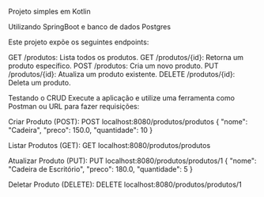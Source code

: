 Projeto simples em Kotlin

Utilizando SpringBoot e banco de dados Postgres

Este projeto expõe os seguintes endpoints:

GET /produtos: Lista todos os produtos.
GET /produtos/{id}: Retorna um produto específico.
POST /produtos: Cria um novo produto.
PUT /produtos/{id}: Atualiza um produto existente.
DELETE /produtos/{id}: Deleta um produto.


Testando o CRUD
Execute a aplicação e utilize uma ferramenta como Postman ou URL para fazer requisições:

Criar Produto (POST):
POST localhost:8080/produtos/produtos
{
  "nome": "Cadeira",
  "preco": 150.0,
  "quantidade": 10
}


Listar Produtos (GET):
GET localhost:8080/produtos/produtos


Atualizar Produto (PUT):
PUT localhost:8080/produtos/produtos/1
{
  "nome": "Cadeira de Escritório",
  "preco": 180.0,
  "quantidade": 5
}

Deletar Produto (DELETE):
DELETE localhost:8080/produtos/produtos/1

